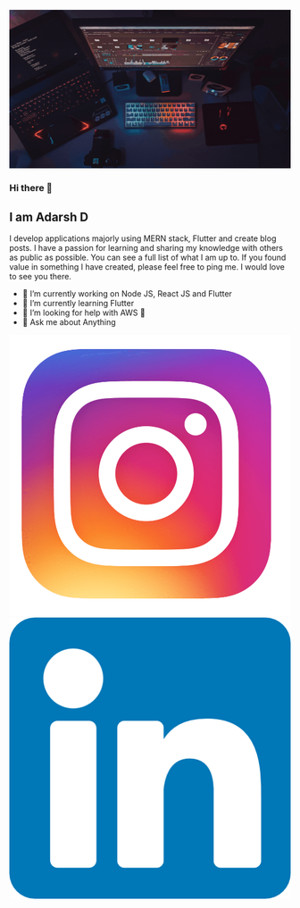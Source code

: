 ![image](https://github.com/adarsh-dayanand/adarsh-dayanand/blob/main/Banner.gif)


### Hi there 👋

## I am Adarsh D

I develop applications majorly using MERN stack, Flutter and create blog posts. I have a passion for learning and sharing my knowledge with others as public as possible. You can see a full list of what I am up to. If you found value in something I have created, please feel free to ping me. I would love to see you there.

- 🔭 I’m currently working on Node JS, React JS and Flutter
- 🌱 I’m currently learning Flutter
- 🤔 I’m looking for help with AWS 🥶
- 💬 Ask me about Anything


[![adarshdayanand header](https://github.com/adarsh-dayanand/adarsh-dayanand/blob/main/icons/instagram.png)](https://www.instagram.com/adarsh.dayanand/)
[![adarshdayanand header](https://github.com/adarsh-dayanand/adarsh-dayanand/blob/main/icons/linkedin.png)](https://www.linkedin.com/in/ad-adarsh/)
